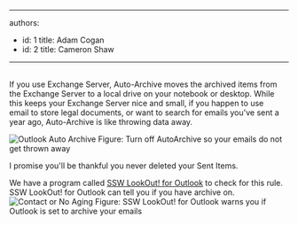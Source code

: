 

---
authors:
  - id: 1
    title: Adam Cogan
  - id: 2
    title: Cameron Shaw
---




<span class='intro'> 
  <br>
If you use Exchange Server, Auto-Archive moves the archived items from the Exchange Server to a local drive on your notebook or desktop. While this keeps your Exchange Server nice and small, if you happen to use email&#160;to store&#160;legal documents, or want to search for emails you've sent a year ago, Auto-Archive is like throwing data away. 
 </span>


  <img class="ms-rteCustom-ImageArea" alt="Outlook Auto Archive" src="/Standards/Communication/RulesToBetterEmail/PublishingImages/OutlookAutoArchive.gif" /> <span class="ms-rteCustom-FigureNormal">Figure&#58; Turn off AutoArchive so your emails do not get thrown away</span>
<p>I promise you'll be thankful you never deleted your Sent Items. </p>
<div class="ms-rteCustom-YellowBorderBox">We have a program called <a href="http&#58;//www.ssw.com.au/ssw/LookOut/">SSW LookOut! for Outlook</a> to check for this rule. <br>
SSW LookOut! for Outlook can tell you if you have archive on.<br>
<img class="ms-rteCustom-ImageArea" alt="Contact or No Aging" src="/Standards/Communication/RulesToBetterEmail/PublishingImages/ContactorNoAging.JPG" /> <span class="ms-rteCustom-FigureNormal">Figure&#58; SSW LookOut! for Outlook warns you if Outlook is set to archive your emails</span></div>



